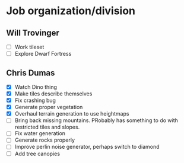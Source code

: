 # Job organization/division

## Will Trovinger

- [ ] Work tileset
- [ ]  Explore Dwarf Fortress

## Chris Dumas

- [X] Watch Dino thing
- [X] Make tiles describe themselves
- [X] Fix crashing bug
- [X] Generate proper vegetation
- [x] Overhaul terrain generation to use heightmaps
- [ ] Bring back missing mountains. PRobably has something to do with restricted tiles and slopes.
- [ ] Fix water generation
- [ ] Generate rocks properly
- [ ] Improve perlin noise generator, perhaps switch to diamond
- [ ] Add tree canopies
